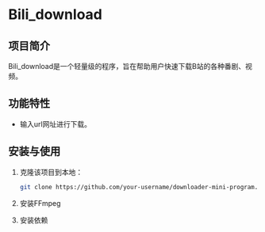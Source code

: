 # Bili_download

## 项目简介

Bili_download是一个轻量级的程序，旨在帮助用户快速下载B站的各种番剧、视频。

## 功能特性

 - 输入url网址进行下载。

## 安装与使用

1. 克隆该项目到本地：
   ```bash
   git clone https://github.com/your-username/downloader-mini-program.git
   ```

2. 安装FFmpeg

3. 安装依赖